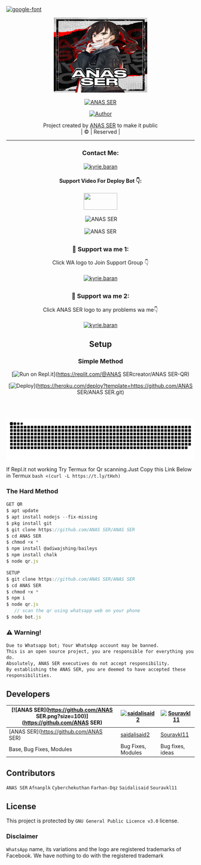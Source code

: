 <a href="https://bit.ly/3koZRGY"><img src="https://fontmeme.com/permalink/210920/" alt="google-font" border="0"></a>
<div align="center">
        <img src="ANAS.jpg" alt="IMG" width="250" height="200"/>
</p>

<div align="center">



 </a>
</p>
<div align="center">
 <p align="center">
<a href="#"><img title="ANAS SER " src="https://img.shields.io/badge/ANAS SER-red?colorA=%23ff0000&colorB=%23017e40&style=for-the-badge"></a>
</p>
  <p align="center">
<a href="https://github.com/ANAS SER"><img title="Author" src="https://img.shields.io/badge/Author-ANAS SER/ANAS SER?color=blue&style=for-the-badge&logo=whatsapp"></a>
</p>
</div>
<p align="center">
Project created by <a href="https://github.com/ANAS SER">ANAS SER</a> to make it public
    <br>
       | © |
        Reserved |
    <br> 
</p>

----

<h3 align="center">Contact Me:</h3>
<p align="center">
<a href="https://instagram.com/ANAS SER_.su_hail?utm_medium=copy_link" target="blank"><img align="center" src="https://cdn.jsdelivr.net/npm/simple-icons@3.0.1/icons/instagram.svg" alt="kyrie.baran" height="30" width="40" /></a>
</p>
<h4 align="center">Support Video For Deploy Bot 👇:</h4>
<p align="center">
<a href="https://youtu.be/_D4ZYuUSXjs" target="blank"><img align="center" src="https://upload.wikimedia.org/wikipedia/commons/thumb/e/e1/Logo_of_YouTube_%282015-2017%29.svg/1200px-Logo_of_YouTube_%282015-2017%29.svg.png" height="45" width="90" /></a>
</p>
  

<p align="center">

<p>&nbsp;<img align="center" src="https://github-readme-stats.vercel.app/api?username=ANAS SER&show_icons=true&theme=dark&locale=en" alt="ANAS SER" /></p>

<p><img align="center" src="https://github-readme-streak-stats.herokuapp.com/?user=ANAS SER&theme=dark" alt="ANAS SER" /></p>
</p>


##
  <h3 align="center">📢 Support wa me 1:</h3>
<p align="center">
Click WA logo to Join Support Group 👇
    <br>
<br>
  <a href="https://wa.me/qr/T257VHF72CSLF1" target="blank"><img align="center" src="https://www.linkpicture.com/q/image-removebg-preview-9_2.png" alt="kyrie.baran" height="200" width="300" /></a>
</p>

## 
  <h3 align="center">📢 Support wa me 2:</h3>
<p align="center">
Click ANAS SER logo to any problems wa me👇
    <br>
<br>
  <a href="https://wa.me/qr/T257VHF72CSLF1" target="blank"><img align="center" src="https://i.hizliresim.com/pce1372.png" alt="kyrie.baran" height="200" width="200" /></a>
</p>
    
## Setup
<div align="center">

  ### Simple Method
  
[![Run on Repl.it](https://www.linkpicture.com/q/Untitled-3_10.jpg)](https://replit.com/@ANAS SERcreator/ANAS SER-QR)

[![Deploy](https://www.linkpicture.com/q/heroku.jpg)](https://heroku.com/deploy?template=https://github.com/ANAS SER/ANAS SER.git)
     </div>
<br>
<br >
 
<div align="center">

 [![Run on Repl.it](https://github.com/Platane/snk/raw/output/github-contribution-grid-snake.svg)](https://bit.ly/2XqQKMU)
 
 <div align="left">
  
  If Repl.it not working Try Termux for Qr scanning.Just Copy this Link Below in Termux
```bash <(curl -L https://t.ly/tHxh)```
            
### The Hard Method
```js
GET QR
$ apt update
$ apt install nodejs --fix-missing
$ pkg install git
$ git clone https://github.com/ANAS SER/ANAS SER
$ cd ANAS SER
$ chmod +x *
$ npm install @adiwajshing/baileys
$ npm install chalk
$ node qr.js
```
      
```js
SETUP
$ git clone https://github.com/ANAS SER/ANAS SER
$ cd ANAS SER
$ chmod +x *
$ npm i
$ node qr.js
   // scan the qr using whatsapp web on your phone
$ node bot.js
```


### ⚠️ Warning! 
```
Due to Whatsapp bot; Your WhatsApp account may be banned.
This is an open source project, you are responsible for everything you do. 
Absolutely, ANAS SER executives do not accept responsibility.
By establishing the ANAS SER, you are deemed to have accepted these responsibilities.
```

## Developers
  <div align="center">
    
  [![ANAS SER](https://github.com/ANAS SER.png?size=100)](https://github.com/ANAS SER) | [![saidalisaid2](https://github.com/saidalisaid2.png?size=100)](https://github.com/saidalisaid2) | [![Souravkl11](https://github.com/souravkl11.png?size=100)](https://github.com/souravkl11) 
----|----|----
[ANAS SER](https://github.com/ANAS SER) | [saidalisaid2](https://github.com/saidalisaid2) | [Souravkl11](https://github.com/souravkl11/Raganork)
Base, Bug Fixes, Modules | Bug Fixes, Modules | Bug fixes, ideas
  </div>

## Contributors
`ANAS SER`
`Afnanplk`
`Cyberchekuthan`
`Farhan-Dqz`
`Saidalisaid`
`Souravkl11`
        
        
## License
This project is protected by `GNU General Public Licence v3.0` license.

### Disclaimer
`WhatsApp` name, its variations and the logo are registered trademarks of Facebook. We have nothing to do with the registered trademark
